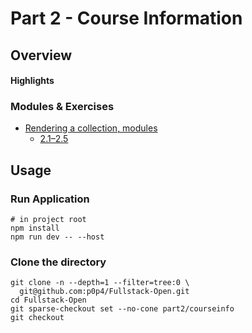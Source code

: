 # Part 2 - Course Information

## Overview

#### Highlights

### Modules & Exercises

- [Rendering a collection, modules](https://fullstackopen.com/en/part2/rendering_a_collection_modules)
  - [2.1–2.5](https://fullstackopen.com/en/part2/rendering_a_collection_modules#exercises-2-1-2-5)

## Usage

### Run Application

```shell
# in project root
npm install
npm run dev -- --host
```

### Clone the directory

```shell
git clone -n --depth=1 --filter=tree:0 \
  git@github.com:p0p4/Fullstack-Open.git
cd Fullstack-Open
git sparse-checkout set --no-cone part2/courseinfo
git checkout
```
